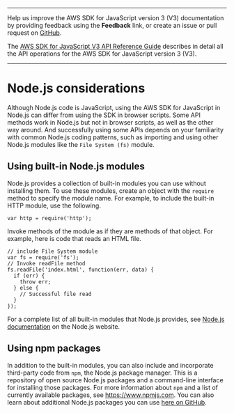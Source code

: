 --------

Help us improve the AWS SDK for JavaScript version 3 \(V3\) documentation by providing feedback using the **Feedback** link, or create an issue or pull request on [GitHub](https://github.com/awsdocs/aws-sdk-for-javascript-v3)\.

 The [AWS SDK for JavaScript V3 API Reference Guide](https://docs.aws.amazon.com/AWSJavaScriptSDK/v3/latest/index.html) describes in detail all the API operations for the AWS SDK for JavaScript version 3 \(V3\)\.

--------

# Node\.js considerations<a name="node-js-considerations"></a>

Although Node\.js code is JavaScript, using the AWS SDK for JavaScript in Node\.js can differ from using the SDK in browser scripts\. Some API methods work in Node\.js but not in browser scripts, as well as the other way around\. And successfully using some APIs depends on your familiarity with common Node\.js coding patterns, such as importing and using other Node\.js modules like the `File System (fs)` module\.

## Using built\-in Node\.js modules<a name="node-common-modules"></a>

Node\.js provides a collection of built\-in modules you can use without installing them\. To use these modules, create an object with the `require` method to specify the module name\. For example, to include the built\-in HTTP module, use the following\.

```
var http = require('http');
```

Invoke methods of the module as if they are methods of that object\. For example, here is code that reads an HTML file\.

```
// include File System module
var fs = require('fs'); 
// Invoke readFile method 
fs.readFile('index.html', function(err, data) {
  if (err) {
    throw err;
  } else {
    // Successful file read
  }
});
```

For a complete list of all built\-in modules that Node\.js provides, see [Node\.js documentation](https://nodejs.org/api/modules.html) on the Node\.js website\.

## Using npm packages<a name="node-npm-packages"></a>

In addition to the built\-in modules, you can also include and incorporate third\-party code from `npm`, the Node\.js package manager\. This is a repository of open source Node\.js packages and a command\-line interface for installing those packages\. For more information about `npm` and a list of currently available packages, see [https://www\.npmjs\.com](https://www.npmjs.com)\. You can also learn about additional Node\.js packages you can use [here on GitHub](https://github.com/sindresorhus/awesome-nodejs)\.
